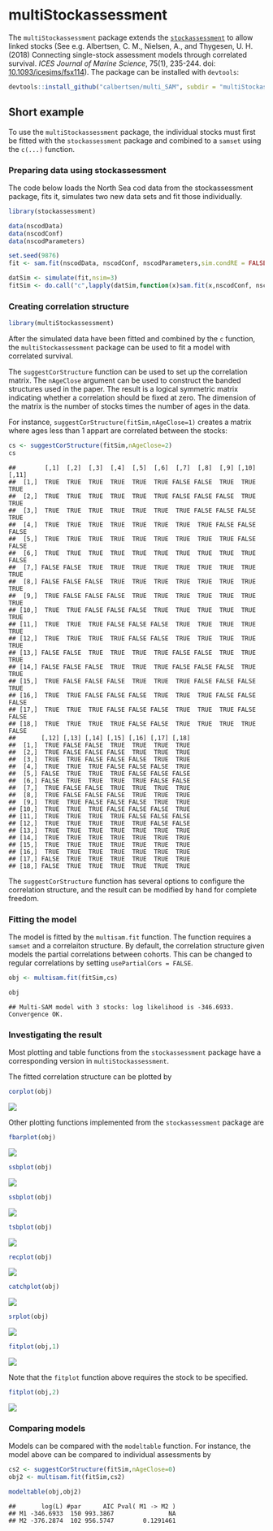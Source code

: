 # multiStockassessment

The `multiStockassessment` package extends the
[`stockassessment`](https://github.com/fishfollower/SAM) to allow linked
stocks (See e.g. Albertsen, C. M., Nielsen, A., and Thygesen, U. H.
(2018) Connecting single-stock assessment models through correlated
survival. *ICES Journal of Marine Science*, 75(1), 235-244. doi:
[10.1093/icesjms/fsx114](https://dx.doi.org/10.1093/icesjms/fsx114)).
The package can be installed with
`devtools`:

``` r
devtools::install_github("calbertsen/multi_SAM", subdir = "multiStockassessment")
```

## Short example

To use the `multiStockassessment` package, the individual stocks must
first be fitted with the `stockassessment` package and combined to a
`samset` using the `c(...)` function.

### Preparing data using stockassessment

The code below loads the North Sea cod data from the stockassessment
package, fits it, simulates two new data sets and fit those
individually.

``` r
library(stockassessment)

data(nscodData)
data(nscodConf)
data(nscodParameters)

set.seed(9876)
fit <- sam.fit(nscodData, nscodConf, nscodParameters,sim.condRE = FALSE)

datSim <- simulate(fit,nsim=3)
fitSim <- do.call("c",lapply(datSim,function(x)sam.fit(x,nscodConf, nscodParameters)))
```

### Creating correlation structure

``` r
library(multiStockassessment)
```

After the simulated data have been fitted and combined by the `c`
function, the `multiStockassessment` package can be used to fit a model
with correlated survival.

The `suggestCorStructure` function can be used to set up the correlation
matrix. The `nAgeClose` argument can be used to construct the banded
structures used in the paper. The result is a logical symmetric matrix
indicating whether a correlation should be fixed at zero. The dimension
of the matrix is the number of stocks times the number of ages in the
data.

For instance, `suggestCorStructure(fitSim,nAgeClose=1)` creates a matrix
where ages less than 1 appart are correlated between the stocks:

``` r
cs <- suggestCorStructure(fitSim,nAgeClose=2)
cs
```

    ##        [,1]  [,2]  [,3]  [,4]  [,5]  [,6]  [,7]  [,8]  [,9] [,10] [,11]
    ##  [1,]  TRUE  TRUE  TRUE  TRUE  TRUE  TRUE FALSE FALSE  TRUE  TRUE  TRUE
    ##  [2,]  TRUE  TRUE  TRUE  TRUE  TRUE  TRUE FALSE FALSE FALSE  TRUE  TRUE
    ##  [3,]  TRUE  TRUE  TRUE  TRUE  TRUE  TRUE  TRUE FALSE FALSE FALSE  TRUE
    ##  [4,]  TRUE  TRUE  TRUE  TRUE  TRUE  TRUE  TRUE  TRUE FALSE FALSE FALSE
    ##  [5,]  TRUE  TRUE  TRUE  TRUE  TRUE  TRUE  TRUE  TRUE  TRUE FALSE FALSE
    ##  [6,]  TRUE  TRUE  TRUE  TRUE  TRUE  TRUE  TRUE  TRUE  TRUE  TRUE FALSE
    ##  [7,] FALSE FALSE  TRUE  TRUE  TRUE  TRUE  TRUE  TRUE  TRUE  TRUE  TRUE
    ##  [8,] FALSE FALSE FALSE  TRUE  TRUE  TRUE  TRUE  TRUE  TRUE  TRUE  TRUE
    ##  [9,]  TRUE FALSE FALSE FALSE  TRUE  TRUE  TRUE  TRUE  TRUE  TRUE  TRUE
    ## [10,]  TRUE  TRUE FALSE FALSE FALSE  TRUE  TRUE  TRUE  TRUE  TRUE  TRUE
    ## [11,]  TRUE  TRUE  TRUE FALSE FALSE FALSE  TRUE  TRUE  TRUE  TRUE  TRUE
    ## [12,]  TRUE  TRUE  TRUE  TRUE FALSE FALSE  TRUE  TRUE  TRUE  TRUE  TRUE
    ## [13,] FALSE FALSE  TRUE  TRUE  TRUE  TRUE FALSE FALSE  TRUE  TRUE  TRUE
    ## [14,] FALSE FALSE FALSE  TRUE  TRUE  TRUE FALSE FALSE FALSE  TRUE  TRUE
    ## [15,]  TRUE FALSE FALSE FALSE  TRUE  TRUE  TRUE FALSE FALSE FALSE  TRUE
    ## [16,]  TRUE  TRUE FALSE FALSE FALSE  TRUE  TRUE  TRUE FALSE FALSE FALSE
    ## [17,]  TRUE  TRUE  TRUE FALSE FALSE FALSE  TRUE  TRUE  TRUE FALSE FALSE
    ## [18,]  TRUE  TRUE  TRUE  TRUE FALSE FALSE  TRUE  TRUE  TRUE  TRUE FALSE
    ##       [,12] [,13] [,14] [,15] [,16] [,17] [,18]
    ##  [1,]  TRUE FALSE FALSE  TRUE  TRUE  TRUE  TRUE
    ##  [2,]  TRUE FALSE FALSE FALSE  TRUE  TRUE  TRUE
    ##  [3,]  TRUE  TRUE FALSE FALSE FALSE  TRUE  TRUE
    ##  [4,]  TRUE  TRUE  TRUE FALSE FALSE FALSE  TRUE
    ##  [5,] FALSE  TRUE  TRUE  TRUE FALSE FALSE FALSE
    ##  [6,] FALSE  TRUE  TRUE  TRUE  TRUE FALSE FALSE
    ##  [7,]  TRUE FALSE FALSE  TRUE  TRUE  TRUE  TRUE
    ##  [8,]  TRUE FALSE FALSE FALSE  TRUE  TRUE  TRUE
    ##  [9,]  TRUE  TRUE FALSE FALSE FALSE  TRUE  TRUE
    ## [10,]  TRUE  TRUE  TRUE FALSE FALSE FALSE  TRUE
    ## [11,]  TRUE  TRUE  TRUE  TRUE FALSE FALSE FALSE
    ## [12,]  TRUE  TRUE  TRUE  TRUE  TRUE FALSE FALSE
    ## [13,]  TRUE  TRUE  TRUE  TRUE  TRUE  TRUE  TRUE
    ## [14,]  TRUE  TRUE  TRUE  TRUE  TRUE  TRUE  TRUE
    ## [15,]  TRUE  TRUE  TRUE  TRUE  TRUE  TRUE  TRUE
    ## [16,]  TRUE  TRUE  TRUE  TRUE  TRUE  TRUE  TRUE
    ## [17,] FALSE  TRUE  TRUE  TRUE  TRUE  TRUE  TRUE
    ## [18,] FALSE  TRUE  TRUE  TRUE  TRUE  TRUE  TRUE

The `suggestCorStructure` function has several options to configure the
correlation structure, and the result can be modified by hand for
complete freedom.

### Fitting the model

The model is fitted by the `multisam.fit` function. The function
requires a `samset` and a correlaiton structure. By default, the
correlation structure given models the partial correlations between
cohorts. This can be changed to regular correlations by setting
`usePartialCors =
    FALSE`.

``` r
obj <- multisam.fit(fitSim,cs)
```

``` r
obj
```

    ## Multi-SAM model with 3 stocks: log likelihood is -346.6933. Convergence OK.

### Investigating the result

Most plotting and table functions from the `stockassessment` package
have a corresponding version in `multiStockassessment`.

The fitted correlation structure can be plotted by

``` r
corplot(obj)
```

![](README_files/figure-gfm/unnamed-chunk-6-1.png)<!-- -->

Other plotting functions implemented from the `stockassessment` package
are

``` r
fbarplot(obj)
```

![](README_files/figure-gfm/unnamed-chunk-7-1.png)<!-- -->

``` r
ssbplot(obj)
```

![](README_files/figure-gfm/unnamed-chunk-8-1.png)<!-- -->

``` r
ssbplot(obj)
```

![](README_files/figure-gfm/unnamed-chunk-9-1.png)<!-- -->

``` r
tsbplot(obj)
```

![](README_files/figure-gfm/unnamed-chunk-10-1.png)<!-- -->

``` r
recplot(obj)
```

![](README_files/figure-gfm/unnamed-chunk-11-1.png)<!-- -->

``` r
catchplot(obj)
```

![](README_files/figure-gfm/unnamed-chunk-12-1.png)<!-- -->

``` r
srplot(obj)
```

![](README_files/figure-gfm/unnamed-chunk-13-1.png)<!-- -->

``` r
fitplot(obj,1)
```

![](README_files/figure-gfm/unnamed-chunk-14-1.png)<!-- -->

Note that the `fitplot` function above requires the stock to be
specified.

``` r
fitplot(obj,2)
```

![](README_files/figure-gfm/unnamed-chunk-15-1.png)<!-- -->

### Comparing models

Models can be compared with the `modeltable` function. For instance, the
model above can be compared to individual assessments by

``` r
cs2 <- suggestCorStructure(fitSim,nAgeClose=0)
obj2 <- multisam.fit(fitSim,cs2)
```

``` r
modeltable(obj,obj2)
```

    ##       log(L) #par      AIC Pval( M1 -> M2 )
    ## M1 -346.6933  150 993.3867               NA
    ## M2 -376.2874  102 956.5747        0.1291461
